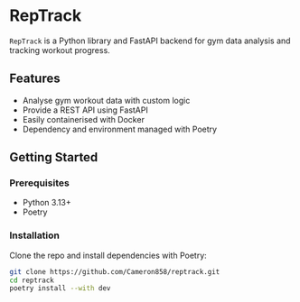 # RepTrack

`RepTrack` is a Python library and FastAPI backend for gym data analysis and tracking workout progress.

## Features

- Analyse gym workout data with custom logic
- Provide a REST API using FastAPI
- Easily containerised with Docker
- Dependency and environment managed with Poetry

## Getting Started

### Prerequisites

- Python 3.13+
- Poetry

### Installation

Clone the repo and install dependencies with Poetry:

```bash
git clone https://github.com/Cameron858/reptrack.git
cd reptrack
poetry install --with dev
```